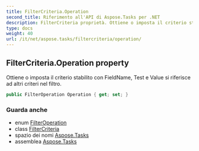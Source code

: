 ```yaml
---
title: FilterCriteria.Operation
second_title: Riferimento all'API di Aspose.Tasks per .NET
description: FilterCriteria proprietà. Ottiene o imposta il criterio stabilito con FieldName Test e Value si riferisce ad altri criteri nel filtro.
type: docs
weight: 40
url: /it/net/aspose.tasks/filtercriteria/operation/
---
```

## FilterCriteria.Operation property

Ottiene o imposta il criterio stabilito con FieldName, Test e Value si riferisce ad altri criteri nel filtro.

```csharp
public FilterOperation Operation { get; set; }
```

### Guarda anche

* enum [FilterOperation](../../filteroperation/)
* class [FilterCriteria](../)
* spazio dei nomi [Aspose.Tasks](../../filtercriteria/)
* assemblea [Aspose.Tasks](../../../)


